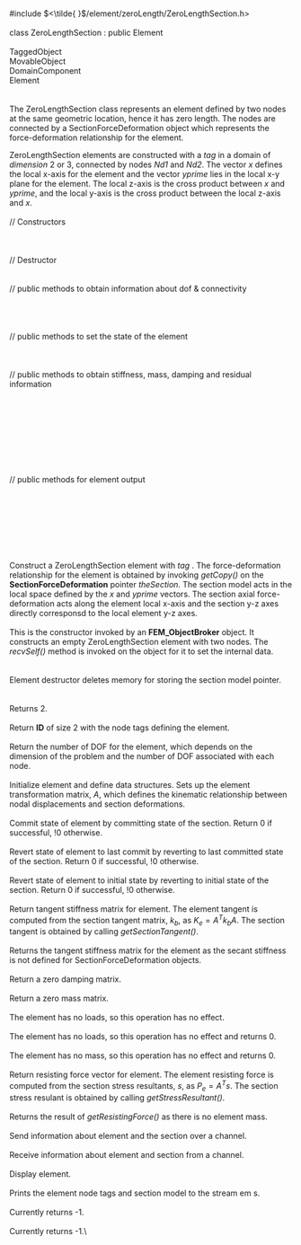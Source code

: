 \
\#include $<\tilde{ }$/element/zeroLength/ZeroLengthSection.h$>$\
\
class ZeroLengthSection : public Element\
\
TaggedObject\
MovableObject\
DomainComponent\
Element\
\
\
The ZeroLengthSection class represents an element defined by two nodes
at the same geometric location, hence it has zero length. The nodes are
connected by a SectionForceDeformation object which represents the
force-deformation relationship for the element.

ZeroLengthSection elements are constructed with a *tag* in a domain of
*dimension* 2 or 3, connected by nodes *Nd1* and *Nd2*. The vector *x*
defines the local x-axis for the element and the vector *yprime* lies in
the local x-y plane for the element. The local z-axis is the cross
product between *x* and *yprime*, and the local y-axis is the cross
product between the local z-axis and *x*.\
\
// Constructors\
\
\
\
// Destructor\
\
\
// public methods to obtain information about dof & connectivity\
\
\
\
\
// public methods to set the state of the element\
\
\
\
// public methods to obtain stiffness, mass, damping and residual
information\
\
\
\
\
\
\
\
\
\
// public methods for element output\
\
\
\
\
\
\
\
\
Construct a ZeroLengthSection element with *tag* . The force-deformation
relationship for the element is obtained by invoking *getCopy()* on the
**SectionForceDeformation** pointer *theSection*. The section model acts
in the local space defined by the *x* and *yprime* vectors. The section
axial force-deformation acts along the element local x-axis and the
section y-z axes directly corresponsd to the local element y-z axes.\
\
This is the constructor invoked by an **FEM_ObjectBroker** object. It
constructs an empty ZeroLengthSection element with two nodes. The
*recvSelf()* method is invoked on the object for it to set the internal
data.\
\
\
Element destructor deletes memory for storing the section model
pointer.\
\
\
Returns 2.\
\
Return **ID** of size $2$ with the node tags defining the element.\
\
Return the number of DOF for the element, which depends on the dimension
of the problem and the number of DOF associated with each node.\
\
Initialize element and define data structures. Sets up the element
transformation matrix, $A$, which defines the kinematic relationship
between nodal displacements and section deformations.\
\
Commit state of element by committing state of the section. Return 0 if
successful, !0 otherwise.\
\
Revert state of element to last commit by reverting to last committed
state of the section. Return 0 if successful, !0 otherwise.\
\
Revert state of element to initial state by reverting to initial state
of the section. Return 0 if successful, !0 otherwise.\
\
Return tangent stiffness matrix for element. The element tangent is
computed from the section tangent matrix, $k_b$, as $K_e = A^T k_b A$.
The section tangent is obtained by calling *getSectionTangent()*.\
\
Returns the tangent stiffness matrix for the element as the secant
stiffness is not defined for SectionForceDeformation objects.\
\
Return a zero damping matrix.\
\
Return a zero mass matrix.\
\
The element has no loads, so this operation has no effect.\
\
The element has no loads, so this operation has no effect and returns
0.\
\
The element has no mass, so this operation has no effect and returns 0.\
\
Return resisting force vector for element. The element resisting force
is computed from the section stress resultants, $s$, as $P_e = A^T s$.
The section stress resulant is obtained by calling
*getStressResultant()*.\
\
Returns the result of *getResistingForce()* as there is no element
mass.\
\
Send information about element and the section over a channel.\
\
Receive information about element and section from a channel.\
\
Display element.\
\
Prints the element node tags and section model to the stream em s.\
\
Currently returns -1.\
\
Currently returns -1.\

